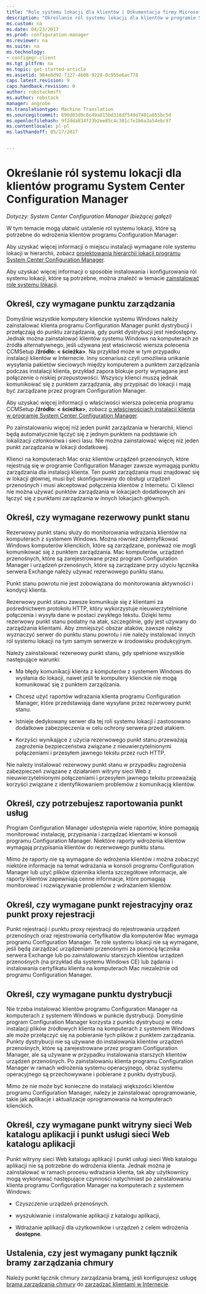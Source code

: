 ```yaml
---
title: "Role systemu lokacji dla klientów | Dokumentacja firmy Microsoft"
description: "Określanie ról systemu lokacji dla klientów w programie System Center Configuration Manager."
ms.custom: na
ms.date: 04/23/2017
ms.prod: configuration-manager
ms.reviewer: na
ms.suite: na
ms.technology:
- configmgr-client
ms.tgt_pltfrm: na
ms.topic: get-started-article
ms.assetid: 984e8d92-7327-4b08-9228-0c955e6ac778
caps.latest.revision: 9
caps.handback.revision: 0
author: robstackmsft
ms.author: robstack
manager: angrobe
ms.translationtype: Machine Translation
ms.sourcegitcommit: 690d03d9c8c49a815bd318df549d7401a855bc5d
ms.openlocfilehash: 9f2dda834f23b2ee85c4c301c7e1b6a3a54ebc97
ms.contentlocale: pl-pl
ms.lasthandoff: 05/17/2017


---
```

# <a name="determine-the-site-system-roles-for-system-center-configuration-manager-clients"></a>Określanie ról systemu lokacji dla klientów programu System Center Configuration Manager

*Dotyczy: System Center Configuration Manager (bieżącej gałęzi)*

W tym temacie mogą ułatwić ustalenie ról systemu lokacji, które są potrzebne do wdrożenia klientów programu Configuration Manager:  

 Aby uzyskać więcej informacji o miejscu instalacji wymagane role systemu lokacji w hierarchii, zobacz [projektowania hierarchii lokacji programu System Center Configuration Manager](../../../../core/plan-design/hierarchy/design-a-hierarchy-of-sites.md).  

 Aby uzyskać więcej informacji o sposobie instalowania i konfigurowania ról systemu lokacji, które są potrzebne, można znaleźć w temacie [zainstalować role systemu lokacji](../../../../core/servers/deploy/configure/install-site-system-roles.md).  

##  <a name="determine-if-you-need-a-management-point"></a>Określ, czy wymagane punktu zarządzania  
 Domyślnie wszystkie komputery klienckie systemu Windows należy zainstalować klienta programu Configuration Manager punkt dystrybucji i przełączają do punktu zarządzania, gdy punkt dystrybucji jest niedostępny. Jednak można zainstalować klientów systemu Windows na komputerach ze źródła alternatywnego, jeśli używana jest właściwość wiersza polecenia CCMSetup **/źródło: < ścieżka\>**. Na przykład może w tym przypadku instalacji klientów w Internecie. Inny scenariusz czyli umożliwia unikanie wysyłania pakietów sieciowych między komputerem a punktem zarządzania podczas instalacji klienta, przykład zapora blokuje porty wymagane jest połączenie o niskiej przepustowości. Wszyscy klienci muszą jednak komunikować się z punktem zarządzania, aby przypisać do lokacji i mają być zarządzane przez program Configuration Manager.  

 Aby uzyskać więcej informacji o właściwości wiersza polecenia programu CCMSetup **/źródło: < ścieżka\>**, zobacz [o właściwościach instalacji klienta w programie System Center Configuration Manager](../../../../core/clients/deploy/about-client-installation-properties.md).  

 Po zainstalowaniu więcej niż jeden punkt zarządzania w hierarchii, klienci będą automatycznie łączyć się z jednym punktem na podstawie ich lokalizacji członkostwa i sieci lasu. Nie można zainstalować więcej niż jeden punkt zarządzania w lokacji dodatkowej.  

 Klienci na komputerach Mac oraz klientów urządzeń przenośnych, które rejestrują się w programie Configuration Manager zawsze wymagają punktu zarządzania dla instalacji klienta. Ten punkt zarządzania musi znajdować się w lokacji głównej, musi być skonfigurowany do obsługi urządzeń przenośnych i musi akceptować połączenia klientów z Internetu. Ci klienci nie można używać punktów zarządzania w lokacjach dodatkowych ani łączyć się z punktami zarządzania w innych lokacjach głównych.  

##  <a name="determine-if-you-need-a-fallback-status-point"></a>Określ, czy wymagane rezerwowy punkt stanu  
 Rezerwowy punkt stanu służy do monitorowania wdrażania klientów na komputerach z systemem Windows. Można również zidentyfikować Windows komputerów klienckich, które są zarządzane, ponieważ nie mogli komunikować się z punktem zarządzania. Mac komputerów, urządzeń przenośnych, które są zarejestrowane przez program Configuration Manager i urządzeń przenośnych, które są zarządzane przy użyciu łącznika serwera Exchange należy używać rezerwowego punktu stanu.  

 Punkt stanu powrotu nie jest zobowiązana do monitorowania aktywności i kondycji klienta.  

 Rezerwowy punkt stanu zawsze komunikuje się z klientami za pośrednictwem protokołu HTTP, który wykorzystuje nieuwierzytelnione połączenia i wysyła dane w postaci zwykłego tekstu. Dzięki temu rezerwowy punkt stanu podatny na atak, szczególnie, gdy jest używany do zarządzania klientami. Aby zmniejszyć obszar ataków, zawsze należy wyznaczyć serwer do punktu stanu powrotu i nie należy instalować innych ról systemu lokacji na tym samym serwerze w środowisku produkcyjnym.  

 Należy zainstalować rezerwowy punkt stanu, gdy spełnione wszystkie następujące warunki:  

-   Ma błędy komunikacji klienta z komputerów z systemem Windows do wysłania do lokacji, nawet jeśli te komputery klienckie nie mogą komunikować się z punktem zarządzania.  

-   Chcesz użyć raportów wdrażania klienta programu Configuration Manager, które przedstawiają dane wysyłane przez rezerwowy punkt stanu.  

-   Istnieje dedykowany serwer dla tej roli systemu lokacji i zastosowano dodatkowe zabezpieczenia w celu ochrony serwera przed atakiem.  

-   Korzyści wynikające z użycia rezerwowego punkt stanu przeważają zagrożenia bezpieczeństwa związane z nieuwierzytelnionymi połączeniami i przesyłem jawnego tekstu przez ruch HTTP.  

 Nie należy instalować rezerwowy punkt stanu w przypadku zagrożenia zabezpieczeń związane z działaniem witryny sieci Web z nieuwierzytelnionymi połączeniami i przesyłem jawnego tekstu przeważają korzyści związane z identyfikowaniem problemów z komunikacją klientów.  

##  <a name="determine-whether-you-need-a-reporting-services-point"></a>Określ, czy potrzebujesz raportowania punkt usług  
 Program Configuration Manager udostępnia wiele raportów, które pomagają monitorować instalację, przypisania i zarządzać klientami w konsoli programu Configuration Manager. Niektóre raporty wdrożenia klientów wymagają przypisania klientów do rezerwowego punktu stanu.  

 Mimo że raporty nie są wymagane do wdrożenia klientów i można zobaczyć niektóre informacje na temat wdrażania w konsoli programu Configuration Manager lub użyć plików dziennika klienta szczegółowe informacje, ale raporty klientów zapewniają cenne informacje, które pomagają monitorować i rozwiązywanie problemów z wdrażaniem klientów.  

##  <a name="determine-if-you-need-an-enrollment-point-and-an-enrollment-proxy-point"></a>Określ, czy wymagane punkt rejestracyjny oraz punkt proxy rejestracji  
 Punkt rejestracji i punktu proxy rejestracji do rejestrowania urządzeń przenośnych oraz rejestrowania certyfikatów dla komputerów Mac wymaga programu Configuration Manager. Te role systemu lokacji nie są wymagane, jeśli będą zarządzać urządzeniami przenośnymi za pomocą łącznika serwera Exchange lub po zainstalowaniu starszych klientów urządzeń przenośnych (na przykład dla systemu Windows CE) lub żądania i instalowania certyfikatu klienta na komputerach Mac niezależnie od programu Configuration Manager.  

##  <a name="determine-if-you-need-a-distribution-point"></a>Określ, czy wymagane punktu dystrybucji  
 Nie trzeba instalować klientów programu Configuration Manager na komputerach z systemem Windows w punkcie dystrybucji. Domyślnie program Configuration Manager korzysta z punktu dystrybucji w celu instalacji plików źródłowych klienta na komputerach z systemem Windows ale może przełączyć się na pobieranie tych plików z punktem zarządzania. Punkty dystrybucji nie są używane do instalowania klientów urządzeń przenośnych, które są zarejestrowane przez program Configuration Manager, ale są używane w przypadku instalowania starszych klientów urządzeń przenośnych. Po zainstalowaniu klienta programu Configuration Manager w ramach wdrożenia systemu operacyjnego, obraz systemu operacyjnego są przechowywane i pobierane z punktu dystrybucji.  

 Mimo że nie może być konieczne do instalacji większości klientów programu Configuration Manager, należy je zainstalować oprogramowanie, takie jak aplikacje i aktualizacje oprogramowania na komputerach klienckich.  

##  <a name="determine-if-you-need-an-application-catalog-website-point-and-an-application-catalog-web-services-point"></a>Określ, czy wymagane punkt witryny sieci Web katalogu aplikacji i punkt usługi sieci Web katalogu aplikacji  
 Punkt witryny sieci Web katalogu aplikacji i punkt usługi sieci Web katalogu aplikacji nie są potrzebne do wdrożenia klienta. Jednak można je zainstalować w ramach procesu wdrażania klienta, tak aby użytkownicy mogą wykonywać następujące czynności natychmiast po zainstalowaniu klienta programu Configuration Manager na komputerach z systemem Windows:  

-   Czyszczenie urządzeń przenośnych.  

-   wyszukiwanie i instalowanie aplikacji z katalogu aplikacji,  

-   Wdrażanie aplikacji dla użytkowników i urządzeń z celem wdrożenia **dostępne**.  

##  <a name="determine-whether-you-require-a-cloud-management-gateway-connector-point"></a>Ustalenia, czy jest wymagany punkt łącznik bramy zarządzania chmury 

Należy punkt łącznik chmury zarządzania bramą, jeśli konfigurujesz usługę [brama zarządzania chmury](/sccm/core/clients/manage/setup-cloud-management-gateway) do [zarządzać klientami w Internecie](/sccm/core/clients/manage/manage-clients-internet).


 
